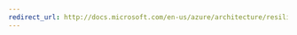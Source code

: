 ```yaml
---
redirect_url: http://docs.microsoft.com/en-us/azure/architecture/resiliency/recovery-loss-azure-region
---
```

